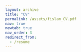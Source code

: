 ```yaml
---
layout: archive
title: "CV"
permalink: /assets/fislam_CV.pdf
nav: true
newtab: true
nav_order: 3
redirect_from:
  - /resume
---
```



